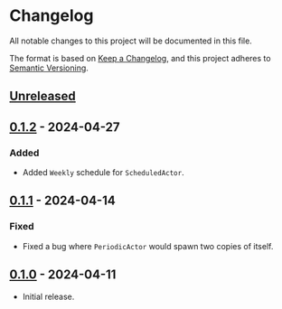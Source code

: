 # Changelog

All notable changes to this project will be documented in this file.

The format is based on [Keep a Changelog](https://keepachangelog.com/en/1.0.0/),
and this project adheres to [Semantic Versioning](https://semver.org/spec/v2.0.0.html).

## [Unreleased]

## [0.1.2] - 2024-04-27

### Added

- Added `Weekly` schedule for `ScheduledActor`.

## [0.1.1] - 2024-04-14

### Fixed

- Fixed a bug where `PeriodicActor` would spawn two copies of itself.

## [0.1.0] - 2024-04-11

- Initial release.

[unreleased]: https://github.com/maxdeviant/shakespeare/compare/v0.1.2...HEAD
[0.1.2]: https://github.com/maxdeviant/shakespeare/compare/v0.1.1...v0.1.2
[0.1.1]: https://github.com/maxdeviant/shakespeare/compare/v0.1.0...v0.1.1
[0.1.0]: https://github.com/maxdeviant/shakespeare/compare/a1b5ab4...v0.1.0
